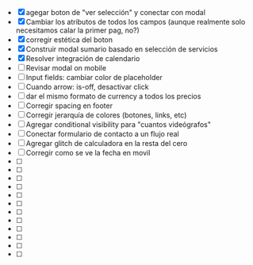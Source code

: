- [x] agegar boton de "ver selección" y conectar con modal
- [x] Cambiar los atributos de todos los campos (aunque realmente solo necesitamos calar la primer pag, no?)
- [x] corregir estética del boton
- [x] Construir modal sumario basado en selección de servicios
- [x] Resolver integración de calendario
- [ ] Revisar modal on mobile
- [ ] Input fields: cambiar color de placeholder
- [ ] Cuando arrow: is-off, desactivar click
- [ ] dar el mismo formato de currency a todos los precios
- [ ] Corregir spacing en footer
- [ ] Corregir jerarquía de colores (botones, links, etc)
- [ ] Agregar conditional visibility para "cuantos videógrafos"
- [ ] Conectar formulario de contacto a un flujo real
- [ ] Agregar glitch de calculadora en la resta del cero
- [ ] Corregir como se ve la fecha en movil
- [ ]
- [ ]
- [ ]
- [ ]
- [ ]
- [ ]
- [ ]
- [ ]
- [ ]
- [ ]
- [ ]
- [ ]
